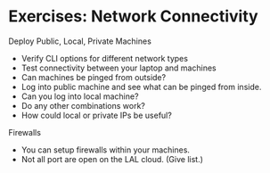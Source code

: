 
Exercises: Network Connectivity
===============================

Deploy Public, Local, Private Machines
  * Verify CLI options for different network types
  * Test connectivity between your laptop and machines
  * Can machines be pinged from outside? 
  * Log into public machine and see what can be pinged from inside. 
  * Can you log into local machine? 
  * Do any other combinations work? 
  * How could local or private IPs be useful?

Firewalls
  * You can setup firewalls within your machines. 
  * Not all port are open on the LAL cloud.  (Give list.)


